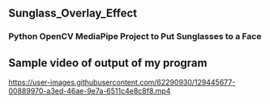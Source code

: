 <h2> Sunglass_Overlay_Effect </h2>
<h3> Python OpenCV MediaPipe Project to Put Sunglasses to a Face </h3>

<h2>Sample video of output of my program</h2>

https://user-images.githubusercontent.com/62290930/129445677-00889970-a3ed-46ae-9e7a-6511c4e8c8f8.mp4




